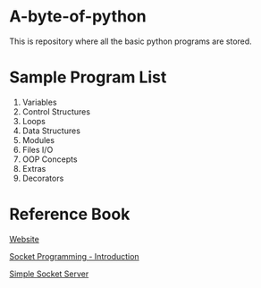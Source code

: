 # A-byte-of-python
This is repository where all the basic python programs are stored.

# Sample Program List 
1. Variables
2. Control Structures
3. Loops
4. Data Structures
5. Modules
6. Files I/O
7. OOP Concepts
8. Extras
9. Decorators

# Reference Book
[Website](https://python.swaroopch.com/)

[Socket Programming - Introduction](http://www.binarytides.com/python-socket-programming-tutorial/)

[Simple Socket Server](http://www.binarytides.com/python-socket-server-code-example/)


